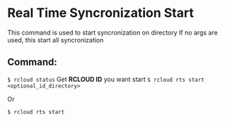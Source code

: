 # Real Time Syncronization Start
This command is used to start syncronization on directory
If no args are used, this start all syncronization

## Command:
`$ rcloud status` Get **RCLOUD ID** you want start
`$ rcloud rts start <optional_id_directory>`

Or

`$ rcloud rts start`